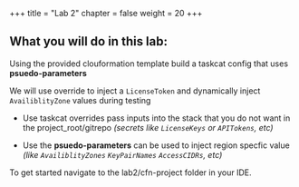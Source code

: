 +++
title = "Lab 2"
chapter = false
weight = 20
+++

## What you will do in this lab:
Using the provided clouformation template build a taskcat config that uses **psuedo-parameters**

We will use override to inject a `LicenseToken` and dynamically inject `AvailiblityZone` 
values during testing

- Use taskcat overrides pass inputs into the stack that you do not want in the 
project_root/gitrepo _(secrets like `LicenseKeys` or `APITokens`, etc)_

- Use the **psuedo-parameters** can be used to inject region specfic value _(like 
`AvailiblityZones` `KeyPairNames` `AccessCIDRs`, etc)_


To get started navigate to the lab2/cfn-project folder in your IDE.
